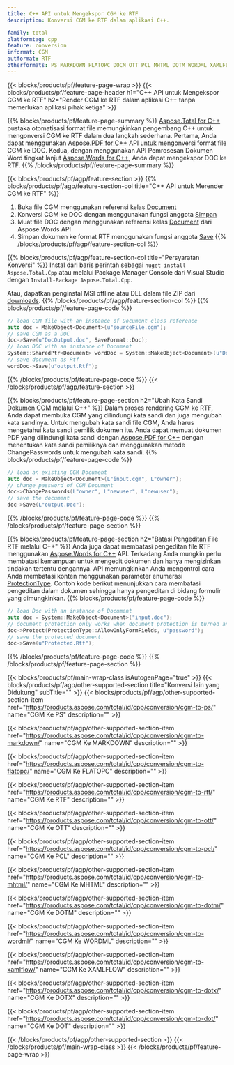 ```yaml
---
title: C++ API untuk Mengekspor CGM ke RTF
description: Konversi CGM ke RTF dalam aplikasi C++.

family: total
platformtag: cpp
feature: conversion
informat: CGM
outformat: RTF
otherformats: PS MARKDOWN FLATOPC DOCM OTT PCL MHTML DOTM WORDML XAMLFLOW DOTX DOT
---
```

{{< blocks/products/pf/feature-page-wrap >}}
{{< blocks/products/pf/feature-page-header h1="C++ API untuk Mengekspor CGM ke RTF" h2="Render CGM ke RTF dalam aplikasi C++ tanpa memerlukan aplikasi pihak ketiga" >}}

{{% blocks/products/pf/feature-page-summary %}}
[Aspose.Total for C++](https://products.aspose.com/total/cpp/) pustaka otomatisasi format file memungkinkan pengembang C++ untuk mengonversi CGM ke RTF dalam dua langkah sederhana. Pertama, Anda dapat menggunakan [Aspose.PDF for C++](https://products.aspose.com/pdf/cpp/) API untuk mengonversi format file CGM ke DOC. Kedua, dengan menggunakan API Pemrosesan Dokumen Word tingkat lanjut [Aspose.Words for C++](https://products.aspose.com/words/cpp/), Anda dapat mengekspor DOC ke RTF. 
{{% /blocks/products/pf/feature-page-summary  %}}

{{< blocks/products/pf/agp/feature-section >}}
{{% blocks/products/pf/agp/feature-section-col title="C++ API untuk Merender CGM ke RTF" %}}
1. Buka file CGM menggunakan referensi kelas [Document](https://reference.aspose.com/pdf/cpp/class/aspose.pdf.document)
2. Konversi CGM ke DOC dengan menggunakan fungsi anggota [Simpan](https://reference.aspose.com/pdf/cpp/class/aspose.pdf.document#adb8061c585440fde49c1263e68837f01)
3. Muat file DOC dengan menggunakan referensi kelas [Document](https://reference.aspose.com/words/cpp/class/aspose.words.document) dari Aspose.Words API
4. Simpan dokumen ke format RTF menggunakan fungsi anggota [Save](https://reference.aspose.com/words/cpp/class/aspose.words.document#save_stream_saveformat)
{{% /blocks/products/pf/agp/feature-section-col %}}

{{% blocks/products/pf/agp/feature-section-col title="Persyaratan Konversi" %}}
Instal dari baris perintah sebagai ```nuget install Aspose.Total.Cpp``` atau melalui Package Manager Console dari Visual Studio dengan ```Install-Package Aspose.Total.Cpp```.

Atau, dapatkan penginstal MSI offline atau DLL dalam file ZIP dari [downloads](https://downloads.aspose.com/total/cpp).
{{% /blocks/products/pf/agp/feature-section-col %}}
{{% blocks/products/pf/feature-page-code %}}

```cpp
// load CGM file with an instance of Document class reference
auto doc = MakeObject<Document>(u"sourceFile.cgm");
// save CGM as a DOC 
doc->Save(u"DocOutput.doc", SaveFormat::Doc); 
// load DOC with an instance of Document
System::SharedPtr<Document> wordDoc = System::MakeObject<Document>(u"DocOutput.doc");
// save document as Rtf
wordDoc->Save(u"output.Rtf");  
```


{{% /blocks/products/pf/feature-page-code %}}
{{< /blocks/products/pf/agp/feature-section >}}

{{% blocks/products/pf/feature-page-section  h2="Ubah Kata Sandi Dokumen CGM melalui C++" %}}
Dalam proses rendering CGM ke RTF, Anda dapat membuka CGM yang dilindungi kata sandi dan juga mengubah kata sandinya. Untuk mengubah kata sandi file CGM, Anda harus mengetahui kata sandi pemilik dokumen itu. Anda dapat memuat dokumen PDF yang dilindungi kata sandi dengan [Aspose.PDF for C++](https://products.aspose.com/pdf/cpp/) dengan menentukan kata sandi pemiliknya dan menggunakan metode ChangePasswords untuk mengubah kata sandi.
{{% blocks/products/pf/feature-page-code %}}

```cpp
// load an existing CGM Document
auto doc = MakeObject<Document>(L"input.cgm", L"owner");
// change password of CGM Document
doc->ChangePasswords(L"owner", L"newuser", L"newuser");
// save the document
doc->Save(L"output.Doc");
```

{{% /blocks/products/pf/feature-page-code  %}}
{{% /blocks/products/pf/feature-page-section %}}

{{% blocks/products/pf/feature-page-section  h2="Batasi Pengeditan File RTF melalui C++" %}}
Anda juga dapat membatasi pengeditan file RTF menggunakan [Aspose.Words for C++](https://products.aspose.com/words/cpp/) API. Terkadang Anda mungkin perlu membatasi kemampuan untuk mengedit dokumen dan hanya mengizinkan tindakan tertentu dengannya. API memungkinkan Anda mengontrol cara Anda membatasi konten menggunakan parameter enumerasi [ProtectionType](https://reference.aspose.com/words/cpp/namespace/aspose.words#protectiontype). Contoh kode berikut menunjukkan cara membatasi pengeditan dalam dokumen sehingga hanya pengeditan di bidang formulir yang dimungkinkan.
{{% blocks/products/pf/feature-page-code %}}

```cpp
// load Doc with an instance of Document
auto doc = System::MakeObject<Document>("input.doc");
// document protection only works when document protection is turned and only editing in form fields is allowed.
doc->Protect(ProtectionType::AllowOnlyFormFields, u"password");
// save the protected document.
doc->Save(u"Protected.Rtf");  
```

{{% /blocks/products/pf/feature-page-code  %}}
{{% /blocks/products/pf/feature-page-section %}}

{{< blocks/products/pf/main-wrap-class isAutogenPage="true" >}}
{{< blocks/products/pf/agp/other-supported-section title="Konversi lain yang Didukung" subTitle="" >}}
{{< blocks/products/pf/agp/other-supported-section-item href="https://products.aspose.com/total/id/cpp/conversion/cgm-to-ps/" name="CGM Ke PS" description="" >}}

{{< blocks/products/pf/agp/other-supported-section-item href="https://products.aspose.com/total/id/cpp/conversion/cgm-to-markdown/" name="CGM Ke MARKDOWN" description="" >}}

{{< blocks/products/pf/agp/other-supported-section-item href="https://products.aspose.com/total/id/cpp/conversion/cgm-to-flatopc/" name="CGM Ke FLATOPC" description="" >}}

{{< blocks/products/pf/agp/other-supported-section-item href="https://products.aspose.com/total/id/cpp/conversion/cgm-to-rtf/" name="CGM Ke RTF" description="" >}}

{{< blocks/products/pf/agp/other-supported-section-item href="https://products.aspose.com/total/id/cpp/conversion/cgm-to-ott/" name="CGM Ke OTT" description="" >}}

{{< blocks/products/pf/agp/other-supported-section-item href="https://products.aspose.com/total/id/cpp/conversion/cgm-to-pcl/" name="CGM Ke PCL" description="" >}}

{{< blocks/products/pf/agp/other-supported-section-item href="https://products.aspose.com/total/id/cpp/conversion/cgm-to-mhtml/" name="CGM Ke MHTML" description="" >}}

{{< blocks/products/pf/agp/other-supported-section-item href="https://products.aspose.com/total/id/cpp/conversion/cgm-to-dotm/" name="CGM Ke DOTM" description="" >}}

{{< blocks/products/pf/agp/other-supported-section-item href="https://products.aspose.com/total/id/cpp/conversion/cgm-to-wordml/" name="CGM Ke WORDML" description="" >}}

{{< blocks/products/pf/agp/other-supported-section-item href="https://products.aspose.com/total/id/cpp/conversion/cgm-to-xamlflow/" name="CGM Ke XAMLFLOW" description="" >}}

{{< blocks/products/pf/agp/other-supported-section-item href="https://products.aspose.com/total/id/cpp/conversion/cgm-to-dotx/" name="CGM Ke DOTX" description="" >}}

{{< blocks/products/pf/agp/other-supported-section-item href="https://products.aspose.com/total/id/cpp/conversion/cgm-to-dot/" name="CGM Ke DOT" description="" >}}


{{< /blocks/products/pf/agp/other-supported-section >}}
{{< /blocks/products/pf/main-wrap-class >}}
{{< /blocks/products/pf/feature-page-wrap >}}